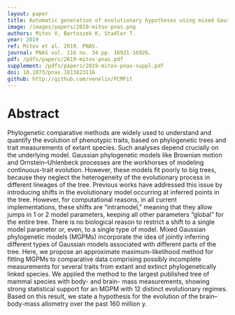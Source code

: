 ```yaml
---
layout: paper
title: Automatic generation of evolutionary hypotheses using mixed Gaussian phylogenetic models
image: /images/papers/2019-mitov-pnas.png
authors: Mitov V, Bartoszek K, Stadler T.
year: 2019
ref: Mitov et al. 2019. PNAS.
journal: PNAS vol. 116 no. 34 pp. 16921-16926.
pdf: /pdfs/papers/2019-mitov-pnas.pdf
supplement: /pdfs/papers/2019-mitov-pnas-suppl.pdf
doi: 10.1073/pnas.1813823116
github: http://github.com/venelin/PCMFit
---
```


# Abstract

Phylogenetic comparative methods are widely used to understand and quantify the evolution of phenotypic traits, based on phylogenetic trees and trait measurements of extant species. Such analyses depend crucially on the underlying model. Gaussian phylogenetic models like Brownian motion and Ornstein–Uhlenbeck processes are the workhorses of modeling continuous-trait evolution. However, these models fit poorly to big trees, because they neglect the heterogeneity of the evolutionary process in different lineages of the tree. Previous works have addressed this issue by introducing shifts in the evolutionary model occurring at inferred points in the tree. However, for computational reasons, in all current implementations, these shifts are “intramodel,” meaning that they allow jumps in 1 or 2 model parameters, keeping all other parameters “global” for the entire tree. There is no biological reason to restrict a shift to a single model parameter or, even, to a single type of model. Mixed Gaussian phylogenetic models (MGPMs) incorporate the idea of jointly inferring different types of Gaussian models associated with different parts of the tree. Here, we propose an approximate maximum-likelihood method for fitting MGPMs to comparative data comprising possibly incomplete measurements for several traits from extant and extinct phylogenetically linked species. We applied the method to the largest published tree of mammal species with body- and brain- mass measurements, showing strong statistical support for an MGPM with 12 distinct evolutionary regimes. Based on this result, we state a hypothesis for the evolution of the brain–body-mass allometry over the past 160 million y.

